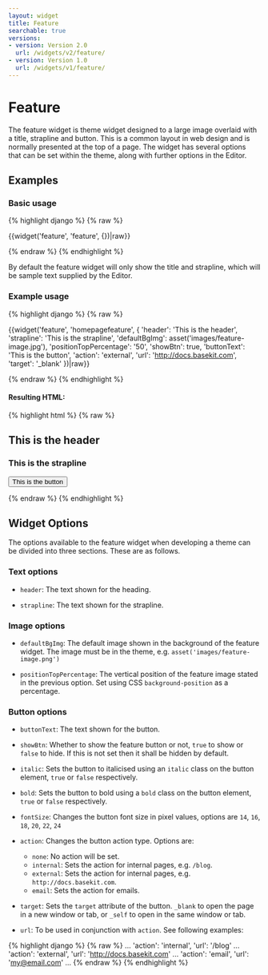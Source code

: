 ```yaml
---
layout: widget
title: Feature
searchable: true
versions:
- version: Version 2.0
  url: /widgets/v2/feature/
- version: Version 1.0
  url: /widgets/v1/feature/
---
```


# Feature

The feature widget is theme widget designed to a large image overlaid with a title, strapline and button. This is a common layout in web design and is normally presented at the top of a page. The widget has several options that can be set within the theme, along with further options in the Editor.

## Examples

### Basic usage

{% highlight django %}
{% raw %}

{{widget('feature', 'feature', {})|raw}}

{% endraw %}
{% endhighlight %}

By default the feature widget will only show the title and strapline, which will be sample text supplied by the Editor.

### Example usage

{% highlight django %}
{% raw %}

{{widget('feature', 'homepagefeature', {
  'header': 'This is the header',
  'strapline': 'This is the strapline',
  'defaultBgImg': asset('images/feature-image.jpg'),
  'positionTopPercentage': '50',
  'showBtn': true,
  'buttonText': 'This is the button',
  'action': 'external',
  'url': 'http://docs.basekit.com',
  'target': '_blank'
})|raw}}

{% endraw %}
{% endhighlight %}


#### Resulting HTML:

{% highlight html %}
{% raw %}

<div id="page-zones__template-widgets__homepagefeature" class="widget  widget--template-widget" data-widget-type="feature">
  <div class="bk-feature  feature  widget__feature">
    <div class="background-image  feature__background-image" style="background-image: url('.../images/feature-image.jpg'); background-position: center 50%">
      <div class="content-wrap  feature__content-wrap">
        <h2 class="headline  feature__headline">This is the header</h2>
        <h3 class="strapline  feature__strapline">This is the strapline</h3>
        <button class="button  icon  button--primary  feature__button  js-feature-btn">This is the button</button>
      </div>
    </div>
  </div>
  <img src=".../images/feature-image.jpg" style="display:none;" alt="feature image">
</div>

{% endraw %}
{% endhighlight %}

## Widget Options

The options available to the feature widget when developing a theme can be divided into three sections. These are as follows.

### Text options

* ```header```: The text shown for the heading.

* ```strapline```: The text shown for the strapline.

### Image options

* ```defaultBgImg```: The default image shown in the background of the feature widget. The image must be in the theme, e.g. ```asset('images/feature-image.png')```

* ```positionTopPercentage```: The vertical position of the feature image stated in the previous option. Set using CSS  ```background-position``` as a percentage.

### Button options

* ```buttonText```: The text shown for the button.

* ```showBtn```: Whether to show the feature button or not, ```true``` to show or ```false``` to hide. If this is not set then it shall be hidden by default.

* ```italic```: Sets the button to italicised using an ```italic``` class on the button element, ```true``` or ```false``` respectively.

* ```bold```: Sets the button to bold using a ```bold``` class on the button element, ```true``` or ```false``` respectively.

* ```fontSize```: Changes the button font size in pixel values, options are ```14```, ```16```, ```18```, ```20```, ```22```, ```24```

* ```action```: Changes the button action type. Options are:

  * ```none```: No action will be set.
  * ```internal```: Sets the action for internal pages, e.g. ```/blog```.
  * ```external```: Sets the action for internal pages, e.g. ```http://docs.basekit.com```.
  * ```email```:  Sets the action for emails.

* ```target```: Sets the ```target``` attribute of the button. ```_blank``` to open the page in a new window or tab, or ```_self``` to open in the same window or tab.

* ```url```: To be used in conjunction with ```action```. See following examples:

{% highlight django %}
{% raw %}
...
'action': 'internal',
'url': '/blog'
...
'action': 'external',
'url': 'http://docs.basekit.com'
...
'action': 'email',
'url': 'my@email.com'
...
{% endraw %}
{% endhighlight %}
